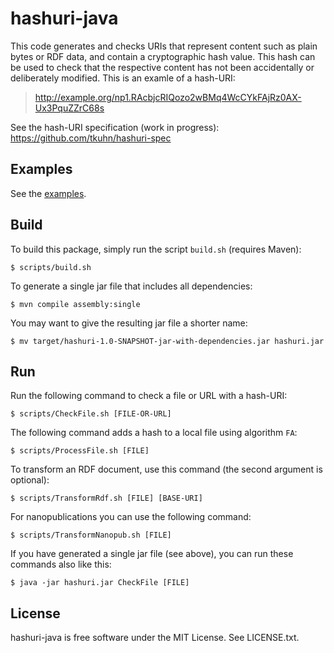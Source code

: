 hashuri-java
============

This code generates and checks URIs that represent content such as plain bytes or RDF data, and
contain a cryptographic hash value. This hash can be used to check that the respective content has
not been accidentally or deliberately modified. This is an examle of a hash-URI:

> http://example.org/np1.RAcbjcRIQozo2wBMq4WcCYkFAjRz0AX-Ux3PquZZrC68s

See the hash-URI specification (work in progress): https://github.com/tkuhn/hashuri-spec


Examples
--------

See the [examples](src/main/resources/examples).


Build
-----

To build this package, simply run the script `build.sh` (requires Maven):

    $ scripts/build.sh

To generate a single jar file that includes all dependencies:

    $ mvn compile assembly:single

You may want to give the resulting jar file a shorter name:

    $ mv target/hashuri-1.0-SNAPSHOT-jar-with-dependencies.jar hashuri.jar


Run
---

Run the following command to check a file or URL with a hash-URI:

    $ scripts/CheckFile.sh [FILE-OR-URL]

The following command adds a hash to a local file using algorithm `FA`:

    $ scripts/ProcessFile.sh [FILE]

To transform an RDF document, use this command (the second argument is optional):

    $ scripts/TransformRdf.sh [FILE] [BASE-URI]

For nanopublications you can use the following command:

    $ scripts/TransformNanopub.sh [FILE]

If you have generated a single jar file (see above), you can run these commands also like this:

    $ java -jar hashuri.jar CheckFile [FILE]


License
-------

hashuri-java is free software under the MIT License. See LICENSE.txt.
